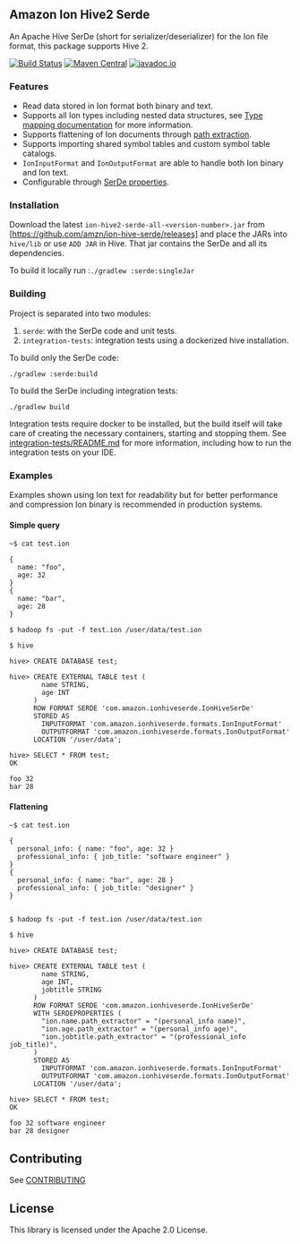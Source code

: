 ## Amazon Ion Hive2 Serde

An Apache Hive SerDe (short for serializer/deserializer) for the Ion file format, this package supports Hive 2.

[![Build Status](https://github.com/amzn/ion-hive-serde/actions/workflows/main.yml/badge.svg?branch=hive2)](https://github.com/amzn/ion-hive-serde/actions?query=branch%3Ahive2+)
[![Maven Central](https://maven-badges.herokuapp.com/maven-central/com.amazon.ion/ion-hive2-serde/badge.svg)](https://maven-badges.herokuapp.com/maven-central/com.amazon.ion/ion-hive2-serde)
[![javadoc.io](https://javadoc.io/badge2/com.amazon.ion/ion-hive2-serde/javadoc.io.svg)](http://www.javadoc.io/doc/com.amazon.ion/ion-hive2-serde)

### Features
* Read data stored in Ion format both binary and text.
* Supports all Ion types including nested data structures, see [Type mapping documentation](docs/type-mapping.md)
for more information.
* Supports flattening of Ion documents through [path extraction](https://github.com/amzn/ion-java-path-extraction).
* Supports importing shared symbol tables and custom symbol table catalogs.
* `IonInputFormat` and `IonOutputFormat` are able to handle both Ion binary and Ion text.
* Configurable through [SerDe properties](docs/serde-properties.md).

### Installation
Download the latest `ion-hive2-serde-all-<version-number>.jar` from [https://github.com/amzn/ion-hive-serde/releases]
and place the JARs into `hive/lib` or use `ADD JAR` in Hive. That jar contains the SerDe and all its dependencies.

To build it locally run :`./gradlew :serde:singleJar`

### Building
Project is separated into two modules:
1. `serde`: with the SerDe code and unit tests.
1. `integration-tests`: integration tests using a dockerized hive installation.

To build only the SerDe code:
```
./gradlew :serde:build
```

To build the SerDe including integration tests:
```
./gradlew build
```

Integration tests require docker to be installed, but the build itself will take care of creating the necessary
containers, starting and stopping them. See [integration-tests/README.md](integration-test/README.md) for more
information, including how to run the integration tests on your IDE.

### Examples
Examples shown using Ion text for readability but for better performance and compression Ion binary is recommended in
production systems.


#### Simple query
```
~$ cat test.ion

{
  name: "foo",
  age: 32
}
{
  name: "bar",
  age: 28
}

$ hadoop fs -put -f test.ion /user/data/test.ion

$ hive

hive> CREATE DATABASE test;

hive> CREATE EXTERNAL TABLE test (
        name STRING,
        age INT
      )
      ROW FORMAT SERDE 'com.amazon.ionhiveserde.IonHiveSerDe'
      STORED AS
        INPUTFORMAT 'com.amazon.ionhiveserde.formats.IonInputFormat'
        OUTPUTFORMAT 'com.amazon.ionhiveserde.formats.IonOutputFormat'
      LOCATION '/user/data';

hive> SELECT * FROM test;
OK

foo 32
bar 28
```

#### Flattening
```
~$ cat test.ion

{
  personal_info: { name: "foo", age: 32 }
  professional_info: { job_title: "software engineer" }
}
{
  personal_info: { name: "bar", age: 28 }
  professional_info: { job_title: "designer" }
}


$ hadoop fs -put -f test.ion /user/data/test.ion

$ hive

hive> CREATE DATABASE test;

hive> CREATE EXTERNAL TABLE test (
        name STRING,
        age INT,
        jobtitle STRING
      )
      ROW FORMAT SERDE 'com.amazon.ionhiveserde.IonHiveSerDe'
      WITH SERDEPROPERTIES (
        "ion.name.path_extractor" = "(personal_info name)",
        "ion.age.path_extractor" = "(personal_info age)",
        "ion.jobtitle.path_extractor" = "(professional_info job_title)",
      )
      STORED AS
        INPUTFORMAT 'com.amazon.ionhiveserde.formats.IonInputFormat'
        OUTPUTFORMAT 'com.amazon.ionhiveserde.formats.IonOutputFormat'
      LOCATION '/user/data';

hive> SELECT * FROM test;
OK

foo 32 software engineer
bar 28 designer
```

## Contributing
See [CONTRIBUTING](CONTRIBUTING.md)

## License

This library is licensed under the Apache 2.0 License.
